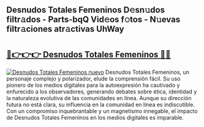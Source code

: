 ## Desnudos Totales Femeninos D𝚎sn𝚞dos filtr𝚊dos - Parts-bqQ Vid𝚎os f𝚘tos - N𝚞evas filtr𝚊ciones atr𝚊ctivas UhWay

# <h2><a href="http://mb3krla.tromn.icu/?c=Desnudos+Totales+Femeninos">🔗👉👉👉 Desnudos Totales Femeninos 🔗🔗</a></h2>

[![Desnudos Totales Femeninos nuevo](https://i.imgur.com/pEAQMta.gif)](http://mb3krla.tromn.icu/?c=Desnudos+Totales+Femeninos)
Desnudos Totales Femeninos, un personaje complejo y polarizador, elude la comprensión fácil. Su uso pionero de los medios digitales para la autoexpresión ha cautivado y enfurecido a los observadores, generando debates sobre ética, identidad y la naturaleza evolutiva de las comunidades en línea. Aunque su dirección futura no está clara, su influencia en la comunidad en línea es indiscutible. Con un compromiso inquebrantable y un magnetismo innegable, el impacto de Desnudos Totales Femeninos en los medios digitales es imparable.
